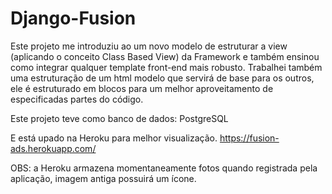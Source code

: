# Django-Fusion

Este projeto me introduziu ao um novo modelo de estruturar a view (aplicando o conceito Class Based View) da Framework e também ensinou como integrar qualquer template front-end mais robusto.
Trabalhei também uma estruturação de um html modelo que servirá de base para os outros, ele é estruturado em blocos para um melhor aproveitamento de especificadas partes do código.

Este projeto teve como banco de dados:
PostgreSQL

E está upado na Heroku para melhor visualização.
https://fusion-ads.herokuapp.com/

OBS: a Heroku armazena momentaneamente fotos quando registrada pela aplicação, imagem antiga possuirá um ícone.
